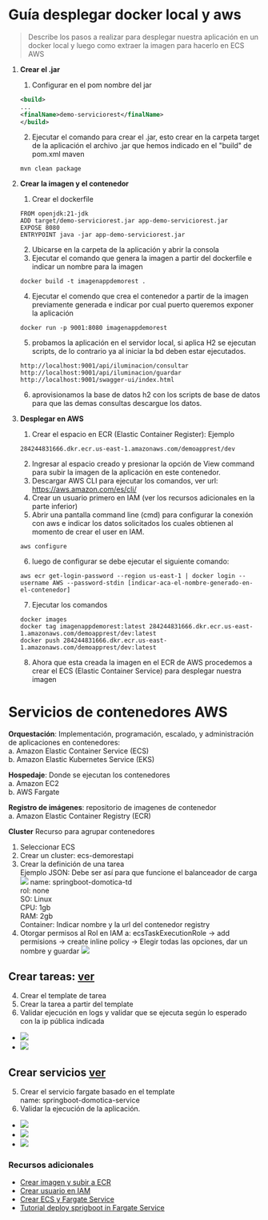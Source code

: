 # Guía desplegar docker local y aws

> Describe los pasos a realizar para desplegar nuestra aplicación en un docker local y luego como extraer la imagen para hacerlo en ECS AWS

1. **Crear el .jar**
    1. Configurar en el pom nombre del jar

    ```xml
    <build>
    ...
    <finalName>demo-serviciorest</finalName>
    </build>
    ```
    2. Ejecutar el comando para crear el .jar, esto crear en la carpeta target de la aplicación el archivo .jar que hemos indicado en el "build" de pom.xml maven 
    ```
    mvn clean package
    ```

2. **Crear la imagen y el contenedor**
    1. Crear el dockerfile
    ```
    FROM openjdk:21-jdk
    ADD target/demo-serviciorest.jar app-demo-serviciorest.jar
    EXPOSE 8080
    ENTRYPOINT java -jar app-demo-serviciorest.jar
    ```
    2. Ubicarse en la carpeta de la aplicación y abrir la consola
    3. Ejecutar el comando que genera la imagen a partir del dockerfile e indicar un nombre para la imagen
    ```
    docker build -t imagenappdemorest .
    ```
    4. Ejecutar el comendo que crea el contenedor a partir de la imagen previamente generada e indicar por cual puerto queremos exponer la aplicación
    ```
    docker run -p 9001:8080 imagenappdemorest
    ```
    5. probamos la aplicación en el servidor local, si aplica H2 se ejecutan scripts, de lo contrario ya al iniciar la bd deben estar ejecutados.
    ```
    http://localhost:9001/api/iluminacion/consultar
    http://localhost:9001/api/iluminacion/guardar
    http://localhost:9001/swagger-ui/index.html
    ```
    6. aprovisionamos la base de datos h2 con los scripts de base de datos para que las demas consultas descargue los datos.

3. **Desplegar en AWS**
    1. Crear el espacio en ECR (Elastic Container Register): Ejemplo
    ```
    284244831666.dkr.ecr.us-east-1.amazonaws.com/demoapprest/dev
    ```
    2. Ingresar al espacio creado y presionar la opción de View command para subir la imagen de la aplicación en este contenedor.
    3. Descargar AWS CLI para ejecutar los comandos, ver url: https://aws.amazon.com/es/cli/
    4. Crear un usuario primero en IAM (ver los recursos adicionales en la parte inferior)
    5. Abrir una pantalla command line (cmd) para configurar la conexión con aws e indicar los datos solicitados los cuales obtienen al momento de crear el user en IAM.
    ``` 
    aws configure 
    ```
    6. luego de configurar se debe ejecutar el siguiente comando:  
    ``` 
    aws ecr get-login-password --region us-east-1 | docker login --username AWS --password-stdin [indicar-aca-el-nombre-generado-en-el-contenedor]
    ``` 
    7. Ejecutar los comandos
    ``` 
    docker images
    docker tag imagenappdemorest:latest 284244831666.dkr.ecr.us-east-1.amazonaws.com/demoapprest/dev:latest
    docker push 284244831666.dkr.ecr.us-east-1.amazonaws.com/demoapprest/dev:latest
    ``` 
    8. Ahora que esta creada la imagen en el ECR de AWS procedemos a crear el ECS (Elastic Container Service) para desplegar nuestra imagen

# Servicios de contenedores AWS

**Orquestación**: Implementación, programación, escalado, y administración de aplicaciones en contenedores:  
a. Amazon Elastic Container Service (ECS)  
b. Amazon Elastic Kubernetes Service (EKS)

**Hospedaje**: Donde se ejecutan los contenedores  
a. Amazon EC2  
b. AWS Fargate

**Registro de imágenes**: repositorio de imagenes de contenedor  
a. Amazon Elastic Container Registry (ECR)

**Cluster**
Recurso para agrupar contenedores
1. Seleccionar ECS
2. Crear un cluster: ecs-demorestapi
3. Crear la definición de una tarea  
Ejemplo JSON: Debe ser así para que funcione el balanceador de carga  
![](doc/10_Json_task_definition.jpeg)
name: springboot-domotica-td  
rol:  none  
SO: Linux  
CPU: 1gb  
RAM: 2gb  
Container: Indicar nombre y la url del contenedor registry  
4. Otorgar permisos al Rol en IAM a: ecsTaskExecutionRole -> add permisions -> create inline policy -> Elegir todas las opciones, dar un nombre y guardar
![](doc/11_politicas_system_manager_secret.png)

## Crear tareas: [ver](https://youtu.be/YO6WP9MbYrY?t=1943)

4. Crear el template de tarea
5. Crear la tarea a partir del template
6. Validar ejecución en logs y validar que se ejecuta según lo esperado con la ip pública indicada
 - ![](doc/7_resultado_ecs_task.png)
 - ![](doc/7_resultado_ecs_logs.png)

## Crear servicios [ver](https://youtu.be/YO6WP9MbYrY?t=2212)

5. Crear el servicio fargate basado en el template  
name: springboot-domotica-service  
6. Validar la ejecución de la aplicación.
 - ![](doc/8_status_service.png)
 - ![](doc/8_status_task_service.png)
 - ![](doc/8_status_getapirest.png)

### Recursos adicionales
- [Crear imagen y subir a ECR](https://www.youtube.com/watch?v=zs3tyVgiBQQ&t=296s-)
- [Crear usuario en IAM](https://www.youtube.com/watch?v=5Ek9TxluVd8)
- [Crear ECS y Fargate Service](https://www.youtube.com/watch?v=YO6WP9MbYrY&t=3s)
- [Tutorial deploy sprigboot in Fargate Service](https://hkcodeblogs.medium.com/deploy-a-spring-boot-application-to-aws-ecs-91742a32a5f1)
